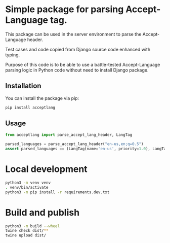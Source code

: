 # Simple package for parsing Accept-Language tag.

This package can be used in the server environment to parse the Accept-Language
header.

Test cases and code copied from Django source code enhanced with typing.

Purpose of this code is to be able to use a battle-tested Accept-Language
parsing logic in Python code without need to install Django package.

## Installation

You can install the package via pip:

```sh
pip install acceptlang
```

## Usage

```python
from acceptlang import parse_accept_lang_header, LangTag

parsed_languages = parse_accept_lang_header("en-us,en;q=0.5")
assert parsed_languages == (LangTag(name='en-us', priority=1.0), LangTag(name='en', priority=0.5))
```

# Local development

```sh
python3 -m venv venv
. venv/bin/activate
python3 -m pip install -r requirements.dev.txt
```

# Build and publish

```sh
python3 -m build --wheel
twine check dist/**
twine upload dist/
```
